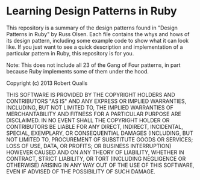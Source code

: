 Learning Design Patterns in Ruby
================================

This repository is a summary of the design patterns found in "Design 
Patterns in Ruby" by Russ Olsen. Each file contains the whys and hows 
of its design pattern, including some example code to show what it 
can look like. If you just want to see a quick description and 
implementation of a particular pattern in Ruby, this repository is 
for you.  

Note: This does not include all 23 of the Gang of Four patterns, in 
part because Ruby implements some of them under the hood.

Copyright (c) 2013 Robert Qualls 

THIS SOFTWARE IS PROVIDED BY THE COPYRIGHT HOLDERS AND CONTRIBUTORS "AS IS" 
AND ANY EXPRESS OR IMPLIED WARRANTIES, INCLUDING, BUT NOT LIMITED TO, THE 
IMPLIED WARRANTIES OF MERCHANTABILITY AND FITNESS FOR A PARTICULAR PURPOSE ARE 
DISCLAIMED. IN NO EVENT SHALL THE COPYRIGHT HOLDER OR CONTRIBUTORS BE LIABLE 
FOR ANY DIRECT, INDIRECT, INCIDENTAL, SPECIAL, EXEMPLARY, OR CONSEQUENTIAL 
DAMAGES (INCLUDING, BUT NOT LIMITED TO, PROCUREMENT OF SUBSTITUTE GOODS OR 
SERVICES; LOSS OF USE, DATA, OR PROFITS; OR BUSINESS INTERRUPTION) HOWEVER 
CAUSED AND ON ANY THEORY OF LIABILITY, WHETHER IN CONTRACT, STRICT LIABILITY, 
OR TORT (INCLUDING NEGLIGENCE OR OTHERWISE) ARISING IN ANY WAY OUT OF THE USE 
OF THIS SOFTWARE, EVEN IF ADVISED OF THE POSSIBILITY OF SUCH DAMAGE.
